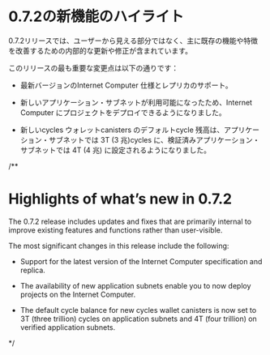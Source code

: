 # 0.7.2の新機能のハイライト

0.7.2リリースでは、ユーザーから見える部分ではなく、主に既存の機能や特徴を改善するための内部的な更新や修正が含まれています。

このリリースの最も重要な変更点は以下の通りです：

- 最新バージョンのInternet Computer 仕様とレプリカのサポート。

- 新しいアプリケーション・サブネットが利用可能になったため、Internet Computer にプロジェクトをデプロイできるようになりました。

- 新しいcycles ウォレットcanisters のデフォルトcycle 残高は、アプリケーション・サブネットでは 3T (3 兆)cycles に、検証済みアプリケーション・サブネットでは 4T (4 兆) に設定されるようになりました。

/**
# Highlights of what’s new in 0.7.2

The 0.7.2 release includes updates and fixes that are primarily internal to improve existing features and functions rather than user-visible.

The most significant changes in this release include the following:

-   Support for the latest version of the Internet Computer specification and replica.

-   The availability of new application subnets enable you to now deploy projects on the Internet Computer.

-   The default cycle balance for new cycles wallet canisters is now set to 3T (three trillion) cycles on application subnets and 4T (four trillion) on verified application subnets.

*/